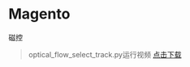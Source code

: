 # Magento
磁控
> optical_flow_select_track.py运行视频 [点击下载](http://drive.iklaus.design/?/video/2021-03-27%2016-50-35-262.mp4)
